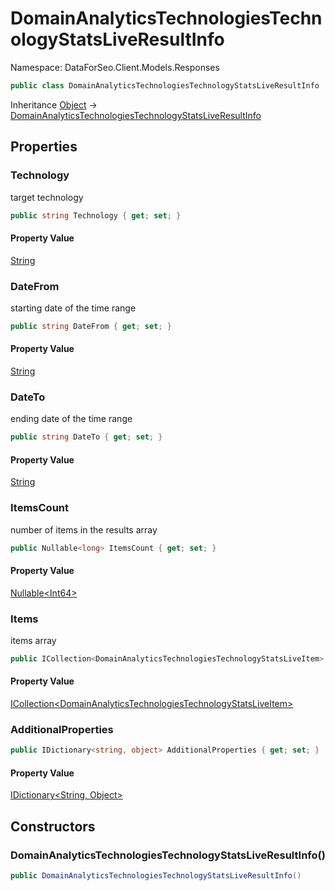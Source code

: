 # DomainAnalyticsTechnologiesTechnologyStatsLiveResultInfo

Namespace: DataForSeo.Client.Models.Responses

```csharp
public class DomainAnalyticsTechnologiesTechnologyStatsLiveResultInfo
```

Inheritance [Object](https://docs.microsoft.com/en-us/dotnet/api/system.object) → [DomainAnalyticsTechnologiesTechnologyStatsLiveResultInfo](./dataforseo.client.models.responses.domainanalyticstechnologiestechnologystatsliveresultinfo.md)

## Properties

### **Technology**

target technology

```csharp
public string Technology { get; set; }
```

#### Property Value

[String](https://docs.microsoft.com/en-us/dotnet/api/system.string)<br>

### **DateFrom**

starting date of the time range

```csharp
public string DateFrom { get; set; }
```

#### Property Value

[String](https://docs.microsoft.com/en-us/dotnet/api/system.string)<br>

### **DateTo**

ending date of the time range

```csharp
public string DateTo { get; set; }
```

#### Property Value

[String](https://docs.microsoft.com/en-us/dotnet/api/system.string)<br>

### **ItemsCount**

number of items in the results array

```csharp
public Nullable<long> ItemsCount { get; set; }
```

#### Property Value

[Nullable&lt;Int64&gt;](https://docs.microsoft.com/en-us/dotnet/api/system.nullable-1)<br>

### **Items**

items array

```csharp
public ICollection<DomainAnalyticsTechnologiesTechnologyStatsLiveItem> Items { get; set; }
```

#### Property Value

[ICollection&lt;DomainAnalyticsTechnologiesTechnologyStatsLiveItem&gt;](./dataforseo.client.models.domainanalyticstechnologiestechnologystatsliveitem.md)<br>

### **AdditionalProperties**

```csharp
public IDictionary<string, object> AdditionalProperties { get; set; }
```

#### Property Value

[IDictionary&lt;String, Object&gt;](https://docs.microsoft.com/en-us/dotnet/api/system.collections.generic.idictionary-2)<br>

## Constructors

### **DomainAnalyticsTechnologiesTechnologyStatsLiveResultInfo()**

```csharp
public DomainAnalyticsTechnologiesTechnologyStatsLiveResultInfo()
```
